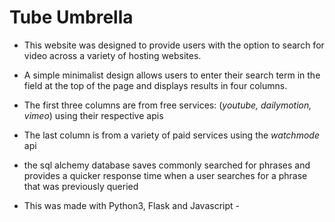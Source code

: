 # Tube Umbrella

- This website was designed to provide users with the option to search for video across a variety of hosting websites.  

- A simple minimalist design allows users to enter their search term in the field at the top of the page and displays results in four columns.  

- The first three columns are from free services: (*youtube, dailymotion, vimeo*) using their respective apis

- The last column is from a variety of paid services using the *watchmode* api

- the sql alchemy database saves commonly searched for phrases and provides a quicker response time when a user searches for a phrase that was previously queried

- This was made with Python3, Flask and Javascript - 


